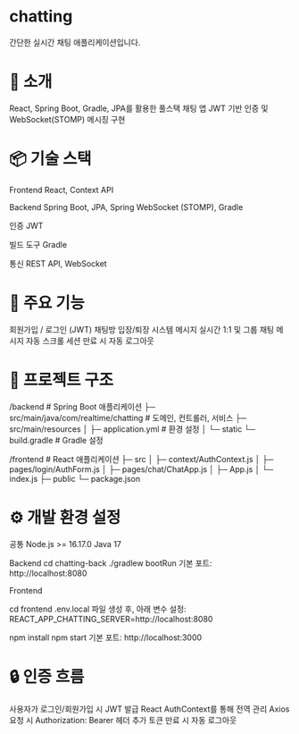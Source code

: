 # chatting
간단한 실시간 채팅 애플리케이션입니다.

# 📝 소개
React, Spring Boot, Gradle, JPA를 활용한 풀스택 채팅 앱
JWT 기반 인증 및 WebSocket(STOMP) 메시징 구현

# 📦 기술 스택
Frontend
React, Context API

Backend
Spring Boot, JPA, Spring WebSocket (STOMP), Gradle

인증
JWT

빌드 도구
Gradle

통신
REST API, WebSocket

# 🚀 주요 기능
회원가입 / 로그인 (JWT)
채팅방 입장/퇴장 시스템 메시지
실시간 1:1 및 그룹 채팅
메시지 자동 스크롤
세션 만료 시 자동 로그아웃

# 📁 프로젝트 구조

/backend      # Spring Boot 애플리케이션
  ├─ src/main/java/com/realtime/chatting   # 도메인, 컨트롤러, 서비스
  ├─ src/main/resources
  │   ├─ application.yml     # 환경 설정
  │   └─ static
  └─ build.gradle           # Gradle 설정

/frontend     # React 애플리케이션
  ├─ src
  │   ├─ context/AuthContext.js
  │   ├─ pages/login/AuthForm.js
  │   ├─ pages/chat/ChatApp.js
  │   ├─ App.js
  │   └─ index.js
  ├─ public
  └─ package.json

# ⚙️ 개발 환경 설정
공통
Node.js >= 16.17.0
Java 17

Backend
cd chatting-back
./gradlew bootRun
기본 포트: http://localhost:8080

Frontend

cd frontend
.env.local 파일 생성 후, 아래 변수 설정:
REACT_APP_CHATTING_SERVER=http://localhost:8080

npm install
npm start
기본 포트: http://localhost:3000

# 🔒 인증 흐름
사용자가 로그인/회원가입 시 JWT 발급
React AuthContext를 통해 전역 관리
Axios 요청 시 Authorization: Bearer <token> 헤더 추가
토큰 만료 시 자동 로그아웃
